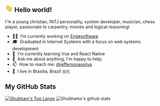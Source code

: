 ## <img height="25" src="https://github.com/jeffersonassilva/jeffersonassilva/blob/main/assets/hi.gif"/> Hello world!

I'm a young christian, INTJ personality, system developer, musician, chess player, passionate to carpentry, movies and logical reasoning!

- 👨‍💻 &nbsp;I’m currently working on [Engesoftware](https://www.engesoftware.com/)
- 🎓 &nbsp;Graduated in Internet Systems with a focus on web systems development
- 🌱 &nbsp;I’m currently learning Vue and React Native
- 💬 &nbsp;Ask me about anything, I'm happy to help;
- 📫 &nbsp;How to reach me: [@jeffersonassilva]
- 📌 &nbsp;I live in Brasília, Brazil 🇧🇷

My GitHub Stats
------------

[![Shubham's Top Langs](https://github-readme-stats.vercel.app/api/top-langs/?username=jeffersonassilva&layout=compact)](https://github.com/jeffersonassilva/)
![Shubhams's github stats](https://github-readme-stats.vercel.app/api?username=jeffersonassilva&hide=["contribs","issues"]&show_icons=true)


[@jeffersonassilva]: https://instagram.com/jeffersonassilva/